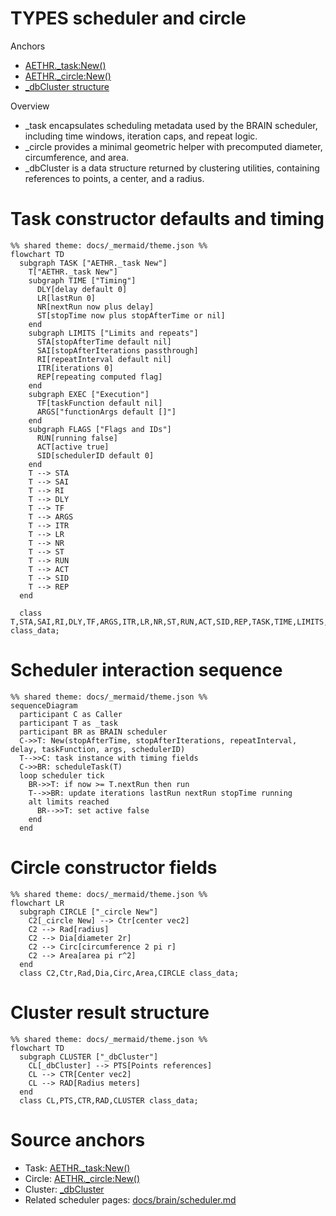 # TYPES scheduler and circle

Anchors
- [AETHR._task:New()](../../dev/customTypes.lua:483)
- [AETHR._circle:New()](../../dev/customTypes.lua:1471)
- [_dbCluster structure](../../dev/customTypes.lua:1482)

Overview
- _task encapsulates scheduling metadata used by the BRAIN scheduler, including time windows, iteration caps, and repeat logic.
- _circle provides a minimal geometric helper with precomputed diameter, circumference, and area.
- _dbCluster is a data structure returned by clustering utilities, containing references to points, a center, and a radius.

# Task constructor defaults and timing
```mermaid
%% shared theme: docs/_mermaid/theme.json %%
flowchart TD
  subgraph TASK ["AETHR._task New"]
    T["AETHR._task New"]
    subgraph TIME ["Timing"]
      DLY[delay default 0]
      LR[lastRun 0]
      NR[nextRun now plus delay]
      ST[stopTime now plus stopAfterTime or nil]
    end
    subgraph LIMITS ["Limits and repeats"]
      STA[stopAfterTime default nil]
      SAI[stopAfterIterations passthrough]
      RI[repeatInterval default nil]
      ITR[iterations 0]
      REP[repeating computed flag]
    end
    subgraph EXEC ["Execution"]
      TF[taskFunction default nil]
      ARGS["functionArgs default []"]
    end
    subgraph FLAGS ["Flags and IDs"]
      RUN[running false]
      ACT[active true]
      SID[schedulerID default 0]
    end
    T --> STA
    T --> SAI
    T --> RI
    T --> DLY
    T --> TF
    T --> ARGS
    T --> ITR
    T --> LR
    T --> NR
    T --> ST
    T --> RUN
    T --> ACT
    T --> SID
    T --> REP
  end

  class T,STA,SAI,RI,DLY,TF,ARGS,ITR,LR,NR,ST,RUN,ACT,SID,REP,TASK,TIME,LIMITS,EXEC,FLAGS class_data;
```

# Scheduler interaction sequence
```mermaid
%% shared theme: docs/_mermaid/theme.json %%
sequenceDiagram
  participant C as Caller
  participant T as _task
  participant BR as BRAIN scheduler
  C->>T: New(stopAfterTime, stopAfterIterations, repeatInterval, delay, taskFunction, args, schedulerID)
  T-->>C: task instance with timing fields
  C->>BR: scheduleTask(T)
  loop scheduler tick
    BR->>T: if now >= T.nextRun then run
    T-->>BR: update iterations lastRun nextRun stopTime running
    alt limits reached
      BR-->>T: set active false
    end
  end
```

# Circle constructor fields
```mermaid
%% shared theme: docs/_mermaid/theme.json %%
flowchart LR
  subgraph CIRCLE ["_circle New"]
    C2[_circle New] --> Ctr[center vec2]
    C2 --> Rad[radius]
    C2 --> Dia[diameter 2r]
    C2 --> Circ[circumference 2 pi r]
    C2 --> Area[area pi r^2]
  end
  class C2,Ctr,Rad,Dia,Circ,Area,CIRCLE class_data;
```

# Cluster result structure
```mermaid
%% shared theme: docs/_mermaid/theme.json %%
flowchart TD
  subgraph CLUSTER ["_dbCluster"]
    CL[_dbCluster] --> PTS[Points references]
    CL --> CTR[Center vec2]
    CL --> RAD[Radius meters]
  end
  class CL,PTS,CTR,RAD,CLUSTER class_data;
```

# Source anchors
- Task: [AETHR._task:New()](../../dev/customTypes.lua:483)
- Circle: [AETHR._circle:New()](../../dev/customTypes.lua:1471)
- Cluster: [_dbCluster](../../dev/customTypes.lua:1482)
- Related scheduler pages: [docs/brain/scheduler.md](../brain/scheduler.md)